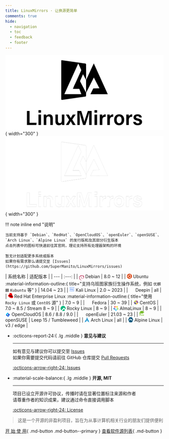 ```yaml
---
title: LinuxMirrors · 让换源更简单
comments: true
hide:
  - navigation
  - toc
  - feedback
  - footer
---
```


![](assets/images/brand/light/2.png#only-light){ width="300" }
![](assets/images/brand/dark/2.png#only-dark){ width="300" }

!!! note inline end "说明"

    当前支持基于 `Debian`、`RedHat`、`OpenCloudOS`、`openEuler`、`openSUSE`、`Arch Linux`、`Alpine Linux` 的发行版和及其部分衍生版本  
    点击列表中的图标可快速前往其官网，理论支持所有处理器架构的环境

    暂无计划适配更多系统或版本  
    如果你有需求那么请提交至 [Issues](https://github.com/SuperManito/LinuxMirrors/issues)

<div class="annotate" markdown>
| 系统名称 | 适配版本 |
| --- | :---: |
| <a href="https://www.debian.org" target="_blank"><img src="/assets/images/icon/debian.svg" width="16" height="16" style="vertical-align: -0.45em"></a> Debian | 8.0 ~ 12 |
| <a href="https://cn.ubuntu.com" target="_blank"><img src="/assets/images/icon/ubuntu.svg" width="16" height="16" style="vertical-align: -0.15em"></a> Ubuntu :material-information-outline:{ title="支持乌班图家族衍生操作系统，例如 <code>优麒麟</code> <code>Kubuntu</code> 等" } | 14.04 ~ 23 |
| <a href="https://www.kali.org" target="_blank"><img src="/assets/images/icon/kali-linux.svg" width="16" height="16"></a> Kali Linux | 2.0 ~ 2023 |
| <a href="https://www.deepin.org" target="_blank"><img src="/assets/images/icon/deepin.svg" width="16" height="16" style="vertical-align: -0.25em"></a> Deepin | all |
| <a href="https://access.redhat.com/products/red-hat-enterprise-linux" target="_blank"><img src="/assets/images/icon/redhat.svg" width="16" height="16"></a> Red Hat Enterprise Linux :material-information-outline:{ title="使用 <code>Rocky Linux</code> 或 <code>CentOS</code> 源" } | 7.0 ~ 9 |
| <a href="https://fedoraproject.org/zh-Hans" target="_blank"><img src="/assets/images/icon/fedora.ico" width="16" height="16" style="vertical-align: -0.15em"></a> Fedora | 30 ~ 39 |
| <a href="https://www.centos.org" target="_blank"><img src="/assets/images/icon/centos.svg" width="16" height="16" style="vertical-align: -0.15em"></a> CentOS | 7.0 ~ 8.5 / Stream 8 ~ 9 |
| <a href="https://rockylinux.org/zh_CN" target="_blank"><img src="/assets/images/icon/rocky-linux.svg" width="16" height="16" style="vertical-align: -0.25em"></a> Rocky Linux | 8 ~ 9 |
| <a href="https://almalinux.org/zh-hans" target="_blank"><img src="/assets/images/icon/almalinux.svg" width="16" height="16" style="vertical-align: -0.25em"></a> AlmaLinux | 8 ~ 9 |
| <a href="https://www.opencloudos.org" target="_blank"><img src="/assets/images/icon/opencloudos.png" width="16" height="16" style="vertical-align: -0.25em"></a> OpenCloudOS | 8.6 / 8.8 / 9.0 |
| <a href="https://www.openeuler.org/zh" target="_blank"><img src="/assets/images/icon/openeuler.ico" width="16" height="16" style="vertical-align: -0.3em"></a> openEuler | 21.03 ~ 23 |
| <a href="https://www.opensuse.org" target="_blank"><img src="/assets/images/icon/opensuse.svg" width="16" height="16"></a> openSUSE | Leep 15 / Tumbleweed |
| <a href="https://archlinux.org" target="_blank"><img src="/assets/images/icon/arch-linux.ico" width="16" height="16" style="vertical-align: -0.15em"></a> Arch Linux | all |
| <a href="https://www.alpinelinux.org" target="_blank"><img src="/assets/images/icon/alpine.png" width="16" height="16" style="vertical-align: -0.15em"></a> Alpine Linux | v3 / edge |
</div>

<div class="grid cards" markdown>

-   :octicons-report-24:{ .lg .middle } __意见与建议__

    ---

    如有意见与建议你可以提交至 [Issues](https://github.com/SuperManito/LinuxMirrors/issues)  
    如果你需要提交代码请前往 GitHub 仓库提交 [Pull Requests](https://github.com/SuperManito/LinuxMirrors/pulls)

    [:octicons-arrow-right-24: Issues](https://github.com/SuperManito/LinuxMirrors/issues)

-   :material-scale-balance:{ .lg .middle } __开源, MIT__

    ---

    项目已设立开源许可协议，传播时请在显著位置标注来源和作者  
    请尊重作者的知识成果，建议通过命令直接调用脚本

    [:octicons-arrow-right-24: License](https://github.com/SuperManito/LinuxMirrors/blob/main/LICENSE)

</div>

> 这是一个开源的非盈利项目，旨在为从事计算机相关行业的朋友们提供便利


[开 始 使 用](use/index.md){ .md-button .md-button--primary } [查看软件源列表](mirrors/index.md){ .md-button }
